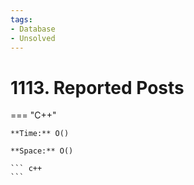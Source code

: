 ```yaml
---
tags:
- Database
- Unsolved
---
```



# 1113. Reported Posts

=== "C++"

    **Time:** O()

    **Space:** O()

    ``` c++
    ```
